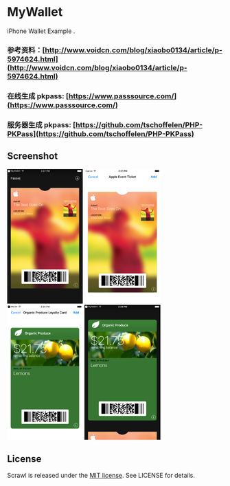 # MyWallet

iPhone Wallet Example .

### 参考资料：[http://www.voidcn.com/blog/xiaobo0134/article/p-5974624.html](http://www.voidcn.com/blog/xiaobo0134/article/p-5974624.html)

### 在线生成 pkpass: [https://www.passsource.com/](https://www.passsource.com/)

### 服务器生成 pkpass: [https://github.com/tschoffelen/PHP-PKPass](https://github.com/tschoffelen/PHP-PKPass)

## Screenshot

<img src="image/Event.png" width="35%">
<img src="image/Event2.png" width="35%">
<img src="image/StoreCard.png" width="35%">
<img src="image/StoreCard2.png" width="35%">




## License	

Scrawl is released under the [MIT license](LICENSE). See LICENSE for details.